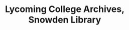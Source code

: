 ---
layout: repo
title: "Lycoming College Archives, Snowden Library"
id: 15188
permalink: repos/15188/
---